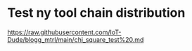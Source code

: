 # Test ny tool chain distribution

https://raw.githubusercontent.com/IoT-Dude/blogg_mtrl/main/chi_square_test%20.md

